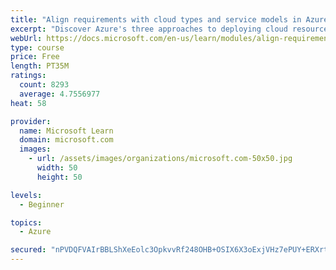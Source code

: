 ```yaml
---
title: "Align requirements with cloud types and service models in Azure"
excerpt: "Discover Azure's three approaches to deploying cloud resources -- public, private, and hybrid -- and learn the difference each makes in your Azure services."
webUrl: https://docs.microsoft.com/en-us/learn/modules/align-requirements-in-azure/
type: course
price: Free
length: PT35M
ratings:
  count: 8293
  average: 4.7556977
heat: 58

provider:
  name: Microsoft Learn
  domain: microsoft.com
  images:
    - url: /assets/images/organizations/microsoft.com-50x50.jpg
      width: 50
      height: 50

levels:
  - Beginner

topics:
  - Azure

secured: "nPVDQFVAIrBBLShXeEolc3OpkvvRf248OHB+OSIX6X3oExjVHz7ePUY+ERXrtXqXjqJz1J0GGC/Ug/xPxekkLb7bPVPDwRDAJ2ikEDL75711qEe4laLbVVjqfZqED0yqFTOE3jB4WzMfHXBGhC0D5f1XRQrNq77f2pI0jMcTTZgnVH9qC11xK6ZGO5RbKYpgK6gH3V+Bj9/AE1cJSaZbflLzKW6mzi/IG9FkEm4KhbUVtlLVFTCzEEnBGT63q9FYEpzQWCSxxTOhSqyG+Jawrw3vwpSOKrGKU0DRn5ULwlfcKnMWHwA8XjlA6k3NKK12EkWwn+AknMKxQARXm8ME3D9zmkCeeOChkGRI6vj5UpA2CWIKFzB4t/wjOlRaB8ml1byn8gtOU+QtxqffQqar7Xscckb6FVRge9bIGCJBn3Y=;EmPWk+yi0RZ5sUs1lhQLOg=="
---
```


